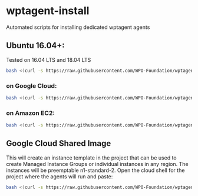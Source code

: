 # wptagent-install
Automated scripts for installing dedicated wptagent agents

## Ubuntu 16.04+:
Tested on 16.04 LTS and 18.04 LTS

```bash
bash <(curl -s https://raw.githubusercontent.com/WPO-Foundation/wptagent-install/master/ubuntu.sh)
```

### on Google Cloud:

```bash
bash <(curl -s https://raw.githubusercontent.com/WPO-Foundation/wptagent-install/master/gce_ubuntu.sh)
```

### on Amazon EC2:

```bash
bash <(curl -s https://raw.githubusercontent.com/WPO-Foundation/wptagent-install/master/ec2_ubuntu.sh)
```

## Google Cloud Shared Image
This will create an instance template in the project that can be used to create Managed Instance Groups or individual instances in any region. The instances will be preemptable n1-standard-2.
Open the cloud shell for the project where the agents will run and paste:

```bash
bash <(curl -s https://raw.githubusercontent.com/WPO-Foundation/wptagent-install/master/gce_image.sh)
```
